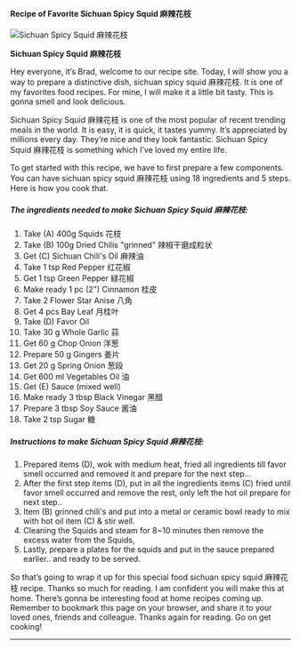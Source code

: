             

#### Recipe of Favorite Sichuan Spicy Squid 麻辣花枝

![Sichuan Spicy Squid 麻辣花枝](https://img-global.cpcdn.com/recipes/95483ffe47b440e6/751x532cq70/sichuan-spicy-squid-%e9%ba%bb%e8%be%a3%e8%8a%b1%e6%9e%9d-recipe-main-photo.jpg)

**Sichuan Spicy Squid 麻辣花枝**

Hey everyone, it’s Brad, welcome to our recipe site. Today, I will show you a way to prepare a distinctive dish, sichuan spicy squid 麻辣花枝. It is one of my favorites food recipes. For mine, I will make it a little bit tasty. This is gonna smell and look delicious.

Sichuan Spicy Squid 麻辣花枝 is one of the most popular of recent trending meals in the world. It is easy, it is quick, it tastes yummy. It’s appreciated by millions every day. They’re nice and they look fantastic. Sichuan Spicy Squid 麻辣花枝 is something which I’ve loved my entire life.

To get started with this recipe, we have to first prepare a few components. You can have sichuan spicy squid 麻辣花枝 using 18 ingredients and 5 steps. Here is how you cook that.

##### The ingredients needed to make Sichuan Spicy Squid 麻辣花枝:

1.  Take (A) 400g Squids 花枝
2.  Take (B) 100g Dried Chilis "grinned" 辣椒干磨成粒状
3.  Get (C) Sichuan Chili's Oil 麻辣油
4.  Take 1 tsp Red Pepper 红花椒
5.  Get 1 tsp Green Pepper 緑花椒
6.  Make ready 1 pc (2") Cinnamon 桂皮
7.  Take 2 Flower Star Anise 八角
8.  Get 4 pcs Bay Leaf 月桂叶
9.  Take (D) Favor Oil
10.  Take 30 g Whole Garlic 蒜
11.  Get 60 g Chop Onion 洋葱
12.  Prepare 50 g Gingers 姜片
13.  Get 20 g Spring Onion 葱段
14.  Get 600 ml Vegetables Oil 油
15.  Get (E) Sauce (mixed well)
16.  Make ready 3 tbsp Black Vinegar 黑醋
17.  Prepare 3 tbsp Soy Sauce 酱油
18.  Take 2 tsp Sugar 糖

##### Instructions to make Sichuan Spicy Squid 麻辣花枝:

1.  Prepared items (D), wok with medium heat, fried all ingredients till favor smell occurred and removed it and prepare for the next step…
2.  After the first step items (D), put in all the ingredients items (C) fried until favor smell occurred and remove the rest, only left the hot oil prepare for next step..
3.  Item (B) grinned chili's and put into a metal or ceramic bowl ready to mix with hot oil item (C) & stir well.
4.  Cleaning the Squids and steam for 8~10 minutes then remove the excess water from the Squids,
5.  Lastly, prepare a plates for the squids and put in the sauce prepared earlier.. and ready to be served.

So that’s going to wrap it up for this special food sichuan spicy squid 麻辣花枝 recipe. Thanks so much for reading. I am confident you will make this at home. There’s gonna be interesting food at home recipes coming up. Remember to bookmark this page on your browser, and share it to your loved ones, friends and colleague. Thanks again for reading. Go on get cooking!

* * *